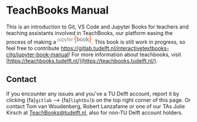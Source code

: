 # TeachBooks Manual

This is an introduction to Git, VS Code and Jupyter Books for teachers and teaching assistants involved in TeachBooks, our platform easing the process of making a <a href="https://jupyterbook.org/"><img  style="display:inline-block; height:1.5em; width:auto; transform:translate(0, -0.15em)" src="images/logo-wide.svg" alt="Jupyter book"></a>. This book is still work in progress, so feel free to contribute https://gitlab.tudelft.nl/interactivetextbooks-citg/jupyter-book-manual! For more information about teachbooks, visit [https://teachbooks.tudelft.nl/](https://teachbooks.tudelft.nl/).

## Contact
If you encounter any issues and you've a TU Delft account, report it by clicking  {fa}`gitlab` --> {fa}`lightbulb` on the top right corner of this page.
Or contact Tom van Woudenberg, Robert Lanzafame or one of our TAs Julie Kirsch at TeachBooks@tudelft.nl, also for non-TU Delft account holders.
